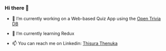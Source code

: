 ### Hi there 👋

- 🔭 I’m currently working on a Web-based Quiz App using the [Open Trivia DB](https://opentdb.com/api_config.php)

- 🌱 I’m currently learning Redux

- 📫 You can reach me on Linkedin: [Thisura Thenuka](https://www.linkedin.com/in/thisurathenuka/)

<!--
- 📽 Here are some of my mini-projects

[Bin2Dec Converter](https://boring-hodgkin-41de28.netlify.app/)

[GitHub Profiles](https://sleepy-murdock-95a477.netlify.app/)

**thisurathenuka/thisurathenuka** is a ✨ _special_ ✨ repository because its `README.md` (this file) appears on your GitHub profile.

Here are some ideas to get you started:

- 👯 I’m looking to collaborate on ...
- 🤔 I’m looking for help with ...
- 💬 Ask me about ...
- 😄 Pronouns: ...
- ⚡ Fun fact: ...
-->
